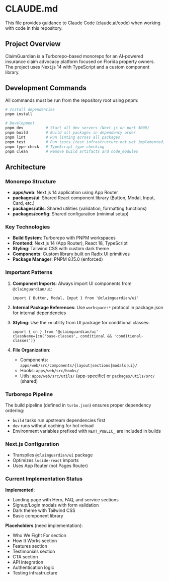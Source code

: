 # CLAUDE.md

This file provides guidance to Claude Code (claude.ai/code) when working with code in this repository.

## Project Overview

ClaimGuardian is a Turborepo-based monorepo for an AI-powered insurance claim advocacy platform focused on Florida property owners. The project uses Next.js 14 with TypeScript and a custom component library.

## Development Commands

All commands must be run from the repository root using pnpm:

```bash
# Install dependencies
pnpm install

# Development
pnpm dev          # Start all dev servers (Next.js on port 3000)
pnpm build        # Build all packages in dependency order
pnpm lint         # Run linting across all packages
pnpm test         # Run tests (test infrastructure not yet implemented)
pnpm type-check   # TypeScript type checking
pnpm clean        # Remove build artifacts and node_modules
```

## Architecture

### Monorepo Structure
- **apps/web**: Next.js 14 application using App Router
- **packages/ui**: Shared React component library (Button, Modal, Input, Card, etc.)
- **packages/utils**: Shared utilities (validation, formatting functions)
- **packages/config**: Shared configuration (minimal setup)

### Key Technologies
- **Build System**: Turborepo with PNPM workspaces
- **Frontend**: Next.js 14 (App Router), React 18, TypeScript
- **Styling**: Tailwind CSS with custom dark theme
- **Components**: Custom library built on Radix UI primitives
- **Package Manager**: PNPM 8.15.0 (enforced)

### Important Patterns

1. **Component Imports**: Always import UI components from `@claimguardian/ui`:
   ```tsx
   import { Button, Modal, Input } from '@claimguardian/ui'
   ```

2. **Internal Package References**: Use `workspace:*` protocol in package.json for internal dependencies

3. **Styling**: Use the `cn` utility from UI package for conditional classes:
   ```tsx
   import { cn } from '@claimguardian/ui'
   className={cn('base-classes', conditional && 'conditional-classes')}
   ```

4. **File Organization**:
   - Components: `apps/web/src/components/{layout|sections|modals|ui}/`
   - Hooks: `apps/web/src/hooks/`
   - Utils: `apps/web/src/utils/` (app-specific) or `packages/utils/src/` (shared)

### Turborepo Pipeline

The build pipeline (defined in `turbo.json`) ensures proper dependency ordering:
- `build` tasks run upstream dependencies first
- `dev` runs without caching for hot reload
- Environment variables prefixed with `NEXT_PUBLIC_` are included in builds

### Next.js Configuration

- Transpiles `@claimguardian/ui` package
- Optimizes `lucide-react` imports
- Uses App Router (not Pages Router)

### Current Implementation Status

**Implemented**:
- Landing page with Hero, FAQ, and service sections
- Signup/Login modals with form validation
- Dark theme with Tailwind CSS
- Basic component library

**Placeholders** (need implementation):
- Who We Fight For section
- How It Works section
- Features section
- Testimonials section
- CTA section
- API integration
- Authentication logic
- Testing infrastructure